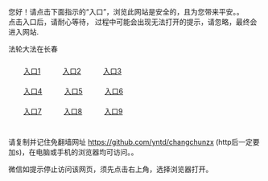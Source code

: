 您好！请点击下面指示的“入口”，浏览此网站是安全的，且为您带来平安。。 <br/>
点击入口后，请耐心等待， 过程中可能会出现无法打开的提示，请忽略，最终会进入网站. </br>

法轮大法在长春<br/>
<div style="padding:10px"><a style="margin:20px" target="_blank" href="https://d1tp0gzm4gdvq0.cloudfront.net/2Qpsp?chnedtt" id="ccLink1" rel="nofollow">入口1</a> <a target="_blank" style="margin:20px" href="https://d51iq2nk5on2q.cloudfront.net/2Qpsp?tvqmoci" id="ccLink2" rel="nofollow">入口2</a> <a style="margin:20px" target="_blank" href="https://d3irgg1g8zf7db.cloudfront.net/2Qpsp?rkprdg" id="ccLink3" rel="nofollow">入口3</a></div>

<div style="padding:10px" ><a style="margin:20px" target="_blank" href="https://d1tp0gzm4gdvq0.cloudfront.net/2Qpsp?chnedtt" id="ccLink4" rel="nofollow">入口4</a> <a style="margin:20px" href="https://d51iq2nk5on2q.cloudfront.net/2Qpsp?tvqmoci" target="_blank" id="ccLink5" rel="nofollow">入口5</a> <a style="margin:20px" href="https://d3irgg1g8zf7db.cloudfront.net/2Qpsp?rkprdg" target="_blank" id="ccLink6" rel="nofollow">入口6</a></div>

<div style="padding:10px"><a style="margin:20px" target="_blank" href="https://d1tp0gzm4gdvq0.cloudfront.net/2Qpsp?chnedtt" id="ccLink7" rel="nofollow">入口7</a> <a style="margin:20px" href="https://d51iq2nk5on2q.cloudfront.net/2Qpsp?tvqmoci" target="_blank" id="ccLink8" rel="nofollow">入口8</a> <a style="margin:20px" target="_blank" href="https://d3irgg1g8zf7db.cloudfront.net/2Qpsp?rkprdg" id="ccLink9" rel="nofollow">入口9</a></div>

<br/>



请复制并记住免翻墙网址 https://github.com/yntd/changchunzx (http后一定要加s)，在电脑或手机的浏览器均可访问。。<br/>

微信如提示停止访问该网页，须先点击右上角，选择浏览器打开。
